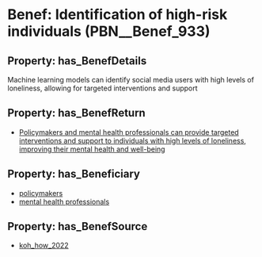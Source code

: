# Benef: __Identification of high-risk individuals__ (PBN__Benef_933)

## Property: has_BenefDetails

Machine learning models can identify social media users with high levels of loneliness, allowing for targeted interventions and support

## Property: has_BenefReturn

* [Policymakers and mental health professionals can provide targeted interventions and support to individuals with high levels of loneliness, improving their mental health and well-being](../BenefReturn/PBN__BenefReturn_1022)

## Property: has_Beneficiary

* [policymakers](../Stakeholder/PBN__Stakeholder_126)
* [mental health professionals](../Stakeholder/PBN__Stakeholder_368)

## Property: has_BenefSource

* [koh_how_2022](../Article/PBN__Article_190)

